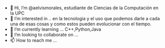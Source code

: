 - 👋 Hi, I’m @aelvismorales, estudiante de Ciencias de la Computación en la UPC
- 👀 I’m interested in .. en la tecnologia y el uso que podemos darle a cada una de esas cosas y como estos pueden evolucionar con el tiempo.
- 🌱 I’m currently learning ... C++,Python,Java
- 💞️ I’m looking to collaborate on ...
- 📫 How to reach me ...

<!---
aelvismorales/aelvismorales is a ✨ special ✨ repository because its `README.md` (this file) appears on your GitHub profile.
You can click the Preview link to take a look at your changes.
--->
